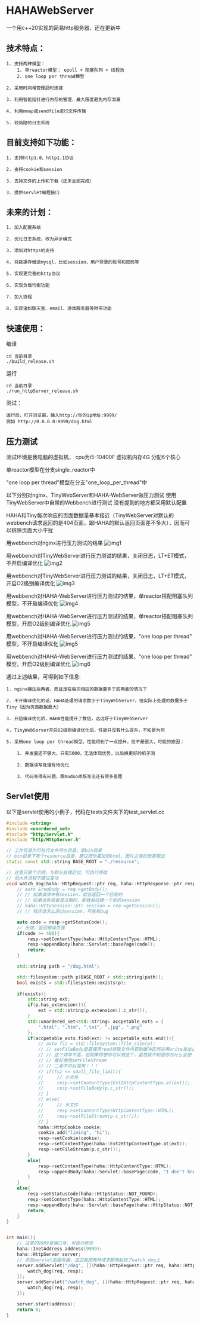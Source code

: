 # HAHAWebServer

一个用c++20实现的简易http服务器，还在更新中

## 技术特点：

    1. 支持两种模型：
        1. 单reactor模型： epoll + 阻塞队列 + 线程池
        2. one loop per thread模型

    2. 采用时间堆管理超时连接

    3. 利用智能指针进行内存的管理，最大限度避免内存泄漏

    4. 利用mmap或sendfile进行文件传输

    5. 较简陋的日志系统

## 目前支持如下功能：

    1. 支持http1.0、http1.1协议

    2. 支持cookie和session

    3. 支持文件的上传和下载（还未全部完成）

    3. 提供servlet编程接口

## 未来的计划：

    1. 加入配置系统

    2. 优化日志系统，改为异步模式

    3. 添加对https的支持

    4. 将数据存储进mysql，比如session，用户登录的账号和密码等

    5. 实现更完善的http协议

    6. 实现负载均衡功能

    7. 加入协程

    8. 实现诸如聊天室、email、游戏服务器等附带功能


## 快速使用：

编译
```shell
cd 当前目录
./build_release.sh
```
运行
```shell
cd 当前目录
./run_httpServer_release.sh
```

测试：

    运行后，打开浏览器，输入http://你的ip地址:9999/
    例如 http://0.0.0.0:9999/dog.html


## 压力测试

测试环境是我电脑的虚拟机，
cpu为i5-10400F
虚拟机内存4G
分配6个核心

单reactor模型在分支single_reactor中

"one loop per thread"模型在分支"one_loop_per_thread"中

以下分别对nginx、TinyWebServer和HAHA-WebServer做压力测试
使用TinyWebServer中自带的Webbench进行测试
没有提到的地方都采用默认配置

HAHA和Tiny每次响应的页面数据量基本接近（TinyWebServer对默认的webbench请求返回的是404页面，跟HAHA的默认返回页面差不多大），因而可以排除页面大小干扰

用webbench对nginx进行压力测试的结果
![img1](./resource/nginx-webbench-5000-5.png)

用webbench对TinyWebServer进行压力测试的结果，关闭日志，LT+ET模式，不开启编译优化
![img2](./resource/tiny-lt%2Bet-debug-webbench-5000-5.png)

用webbench对TinyWebServer进行压力测试的结果，关闭日志，LT+ET模式，开启O2级别编译优化
![img3](./resource/tiny-lt%2Bet-release-webbench-5000-5.png)

用webbench对HAHA-WebServer进行压力测试的结果，单reactor搭配阻塞队列模型，不开启编译优化
![img4](./resource/haha-debug-webbench-5000-5.png)

用webbench对HAHA-WebServer进行压力测试的结果，单reactor搭配阻塞队列模型，开启O2级别编译优化
![img5](./resource/haha-release-webbench-5000-5.png)

用webbench对HAHA-WebServer进行压力测试的结果，"one loop per thread" 模型，不开启编译优化
![img5](./resource/haha-olpt-debug-webbench-5000-5.png)

用webbench对HAHA-WebServer进行压力测试的结果，"one loop per thread" 模型，开启O2级别编译优化
![img6](./resource/haha-olpt-release-webbench-5000-5.png)

通过上述结果，可得到如下信息:

    1. nginx碾压后两者，而且是在每次相应的数据要多于前两者的情况下

    2. 不开编译优化的话，HAHA处理的请求数少于TinyWebServer，但实际上处理的数据多于Tiny（因为页面数据更大）

    3. 开启编译优化后，HAHA性能提升了数倍，远远好于TinyWebServer
    
    4. TinyWebServer开启O2级别编译优化后，性能并没有什么提升，不知是为何

    5. 采用one loop per thread模型，性能得到了一点提升，但不是很大，可能的原因：

        1. 并发量还不够大，只有5000，无法体现优势，以后换更好的机子测

        2. 数据读写处理有待优化
        
        3. 代码写得有问题，跟muduo原版写法还有很多差距


## Servlet使用

以下是servlet使用的小例子，代码在tests文件夹下的test_servlet.cc
```c++
#include <string>
#include <unordered_set>
#include "http/Servlet.h"
#include "http/HttpServer.h"

// 工作目录为可执行文件所在目录，即bin目录
// bin目录下有个resource目录，建议把你要加的html、图片之类的放那里边
static const std::string BASE_ROOT = "./resource";

// 这里只是个示例，与默认处理近似，可自行修改
// 但大体流程不建议变动
void watch_dog(haha::HttpRequest::ptr req, haha::HttpResponse::ptr resp){
    // auto &reqBody = req->getBody();
    // // 如果请求中有session，就会返回一个已有的
    // // 如果没有或者是过期的，那就会创建一个新的session
    // haha::HttpSession::ptr session = req->getSession();
    // // 我还没怎么测过session，可能有bug

    auto code = resp->getStatusCode();
    // 出错，返回错误页面
    if(code >= 400){
        resp->setContentType(haha::HttpContentType::HTML);
        resp->appendBody(haha::Servlet::basePage(code));
        return;
    }

    std::string path = "/dog.html";

    std::filesystem::path p(BASE_ROOT + std::string(path));
    bool exists = std::filesystem::exists(p);
    
    if(exists){
        std::string ext;
        if(p.has_extension()){
            ext = std::string(p.extension().c_str());
        }
        std::unordered_set<std::string> accpetable_exts = {
            ".html", ".htm", ".txt", ".jpg", ".png"
        };
        if(accpetable_exts.find(ext) != accpetable_exts.end()){
            // auto fsz = std::filesystem::file_size(p);
            // // setFileBody是直接用read读取文件内容到缓冲区然后再write发出去
            // // 这个效率不高，但如果你想你可以用这个，虽然我不知道你为什么会想
            // // 最好使用setFileStream
            // // 二者不可以混用！！！
            // if(fsz <= small_file_limit){
            //     // 小文件
            //     resp->setContentType(Ext2HttpContentType.at(ext));
            //     resp->setFileBody(p.c_str());
            // }
            // else{
            //     // 大文件
            //     resp->setContentType(HttpContentType::HTML);
            //     resp->setFileStream(p.c_str());
            // }
            haha::HttpCookie cookie;
            cookie.add("liming", "hi");
            resp->setCookie(cookie);
            resp->setContentType(haha::Ext2HttpContentType.at(ext));
            resp->setFileStream(p.c_str());
        }
        else{
            resp->setContentType(haha::HttpContentType::HTML);
            resp->appendBody(haha::Servlet::basePage(code, "I don't know what do you really want"));
        }
    }
    else{
        resp->setStatusCode(haha::HttpStatus::NOT_FOUND);
        resp->setContentType(haha::HttpContentType::HTML);
        resp->appendBody(haha::Servlet::basePage(haha::HttpStatus::NOT_FOUND));
        return;
    }
}


int main(){
    // 这里的9999是端口号，可自行修改
    haha::InetAddress address(9999);
    haha::HttpServer server;
    // 添加servlet到服务器，这边我把两种请求都映射到了watch_dog上
    server.addServlet("/dog", [](haha::HttpRequest::ptr req, haha::HttpResponse::ptr resp){
        watch_dog(req, resp);
    });
    server.addServlet("/watch_dog", [](haha::HttpRequest::ptr req, haha::HttpResponse::ptr resp){
        watch_dog(req, resp);
    });

    server.start(address);
    return 0;
}
```